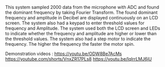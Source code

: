 This system sampled 2000 data from the microphone with ADC and found the dominant frequency by taking Fourier Transform. The found dominant frequency and amplitude in Decibel are displayed continuously on an LCD screen. The system also had a keypad to enter threshold values for frequency and Amplitude. The system used both the LCD screen and LEDs to indicate whether the frequency and amplitude are higher or lower than the threshold values. The system also had a step motor to indicate the frequency. The higher the frequency the faster the motor spin.

Demonstration videos :
https://youtu.be/ODW8Be7AcMs
https://youtube.com/shorts/VnxZR17PLs8
https://youtu.be/lqlrrLMJ6jU
